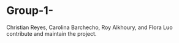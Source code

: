 # Group-1-

Christian Reyes, Carolina Barchecho, Roy Alkhoury, and Flora Luo contribute and maintain the project.
